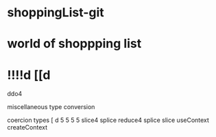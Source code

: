 # shoppingList-git
# world of shoppping list
!!!!d
[[d
===========================
ddo4

miscellaneous
type conversion

coercion types 
[
d
5
5
5
5
slice4
splice
reduce4
splice
slice
useContext
createContext
